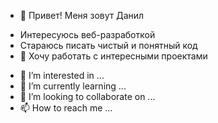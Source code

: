 - 👋 Привет! Меня зовут Данил
* Интересуюсь веб-разработкой
* Стараюсь писать чистый и понятный код
* :rocket: Хочу работать с интересными проектами
- 👀 I’m interested in ...
- 🌱 I’m currently learning ...
- 💞️ I’m looking to collaborate on ...
- 📫 How to reach me ...

<!---
dgash2201/dgash2201 is a ✨ special ✨ repository because its `README.md` (this file) appears on your GitHub profile.
You can click the Preview link to take a look at your changes.
--->
